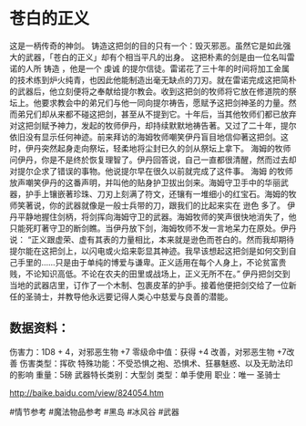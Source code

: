 # 苍白的正义

这是一柄传奇的神剑。
铸造这把剑的目的只有一个：毁灭邪恶。虽然它是如此强大的武器，「苍白的正义」却有个相当平凡的出身。
这把朴素的剑是由一位名叫雷诺的人所 铸造 ，他是一个 虔诚 的提尔信徒。雷诺花了三十年的时间将加工金属的技术练到炉火纯青，也因此他能制造出毫无缺点的刀刃。就在雷诺完成这把简朴的武器后，他立刻便将之奉献给提尔教会。收到这把剑的牧师将它放在修道院的祭坛上。他要求教会中的弟兄们与他一同向提尔祷告，愿赋予这把剑神圣的力量。然而弟兄们却从来都不碰这把剑，甚至从不提到它。十年后，当其他牧师们都已放弃对这把剑赋予神力，发起的牧师伊丹，却持续默默地祷告著。又过了二十年，提尔依旧没有显示任何神迹。前来拜访的海姆牧师嘲笑伊丹盲目地信仰著这把剑。这时，伊丹突然起身走向祭坛，轻柔地将尘封已久的剑从祭坛上拿下。
海姆的牧师问伊丹，你是不是终於恢复理智了。伊丹回答说，自己一直都很清醒，然而过去却对提尔企求了错误的事物。他说提尔早在很久以前就完成了这件事。
海姆 的牧师放声嘲笑伊丹的这番声明，并叫他的贴身护卫拔出剑来。海姆守卫手中的华丽武器，护手上镶嵌著珍珠、刀刃上刻满了符文，还镶有一堆细小的红宝石。海姆的牧师笑著说，你的武器就像是一般士兵带的刀，跟我们的比起来实在 逊色 多了。
伊丹平静地握住剑柄，将剑挥向海姆守卫的武器。海姆牧师的笑声很快地消失了，他只能死盯著守卫的断剑瞧。当伊丹放下剑，海姆牧师不发一言地呆力在原处。伊丹说：
“正义跟虚荣、虚有其表的力量相比，本来就是逊色而苍白的。然而我却期待提尔能在这把剑上，以闪电或火焰来彰显其神迹。我早该想起这把剑是如何交到自己手里的……只是由于单纯的博爱与谦卑。正义适用在每个人身上，不论贫富贵贱，不论知识高低。不论在农夫的田里或战场上，正义无所不在。”
伊丹把剑交到当地的武器店里，订作了一个木制、包裹皮革的护手。接着他便把剑交给了一位新任的圣骑士，并教导他永远要记得人类心中慈爱与良善的潜能。

## 数据资料：

伤害力：1D8 + 4，对邪恶生物 +7
零级命中值：获得 +4
改善，对邪恶生物 +7改善
伤害类型：挥砍
特殊功能：不受恐惧之袍、恐惧术、狂暴魅惑、以及无助法印的影响
重量：5磅
武器特长类别：大型剑
类型：单手使用
职业：唯一 圣骑士



http://baike.baidu.com/view/824054.htm

#情节参考 #魔法物品参考 #黑岛 #冰风谷 #武器